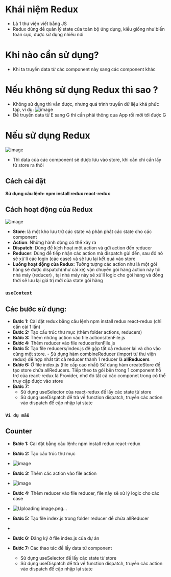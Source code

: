 # Khái niệm Redux
- Là 1 thư viện viết bằng JS
- Redux dùng để quản lý state của toàn bộ ứng dụng, kiểu giống như biến toàn cục, được sử dụng nhiều nơi

# Khi nào cần sử dụng?
- Khi ta truyền data từ các component này sang các component khác
# Nếu không sử dụng Redux thì sao ?
- Không sử dụng thì vẫn được, nhưng quá trình truyền dữ liệu khá phức tạp, ví dụ:
![image](https://github.com/user-attachments/assets/699cc94c-91e0-4140-bc8c-df156f6ca865)
- Để truyền data từ E sang G thì cần phải thông qua App rồi mới tới được G
# Nếu sử dụng Redux
![image](https://github.com/user-attachments/assets/6e8c2c5e-048d-48af-9a85-93ad880eefd3)
- Thì data của các component sẽ được lưu vào store, khi cần chỉ cần lấy từ store ra thôi

## Cách cài đặt
**Sử dụng câu lệnh: npm install redux react-redux**

## Cách hoạt động của Redux
![image](https://github.com/user-attachments/assets/aac457e4-db00-4c86-84cc-5ed7a7fe591d)

- **Store**: là một kho lưu trữ các state và phân phát các state cho các component
- **Action**: Những hành động có thể xảy ra
- **Dispatch**: Dùng để kích hoạt một action và gửi action đến reducer
- **Reducer**: Dùng để tiếp nhận các action mà dispatch gửi đến, sau đó nó sẽ xử lí các login (các case) và sẽ lưu lại kết quả vào store
- **Luồng hoạt động của Redux**: Tưởng tượng các action như là một gói hàng sẽ được dispatch(như cái xe) vận chuyển gói hàng action này tới nhà máy (reducer) , tại nhà máy này sẽ xử lí logic cho gói hàng và đồng thời sẽ lưu lại giá trị mới của state gói hàng

### `useContext`
## Các bước sử dụng:
- **Bước 1:** Cài đặt redux bằng câu lệnh npm install redux react-redux (chỉ cần cài 1 lần)
- **Bước 2:** Tạo cấu trúc thư mục (thêm folder actions, reducers)
- **Bước 3:** Thêm những action vào file actions/tenFile.js
- **Bước 4:** Thêm reducer vào file reducer/tenFile.js
- **Bước 5:** Tạo file reducers/index.js đê gộp tất cả reducer lại và cho vào cùng một store.
              - Sử dụng hàm combineReducer (import từ thư viện redux) để hợp nhất tất cả reducer thành 1 reducer là **allReducers**
- **Bước 6:** Ở file index.js (file cấp cao nhất) Sử dụng hàm createStore để tạo store chứa allReducers. Tiếp theo ta gói <App/> bên trong 1 component hỗ trợ của react-redux là Provider, nhờ đó tất cả các componet trong <App /> có thể truy cập được vào store
- **Bước 7:**
    + Sử dụng useSelector của react-redux để lấy các state từ store
    + Sử dụng useDispatch để trả về function dispatch, truyền các action vào dispatch để cập nhập lại state

### `Ví dụ mẫu`
## Counter
- **Bước 1:** Cài đặt bằng câu lệnh: npm install redux react-redux
- **Bước 2:** Tạo cấu trúc thư mục
- ![image](https://github.com/user-attachments/assets/9586cf01-d7b1-4551-acab-fb5c6ce44950)

- **Bước 3:** Thêm các action vào file action
- ![image](https://github.com/user-attachments/assets/76367b70-3e08-494f-839f-c0982977d158)

- **Bước 4:** Thêm reducer vào file reducer, file này sẽ xử lý logic cho các case
- ![Uploading image.png…]()

- **Bước 5:** Tạo file index.js trong folder reducer để chứa allReducer
- 
- **Bước 6:** Đăng ký ở file index.js của dự án
- **Bước 7:** Các thao tác để lấy data từ component
     + Sử dụng useSelector để lấy các state từ store
     + Sử dụng useDispatch để trả về function dispatch, truyền các action vào dispatch để cập nhập lại state

          




